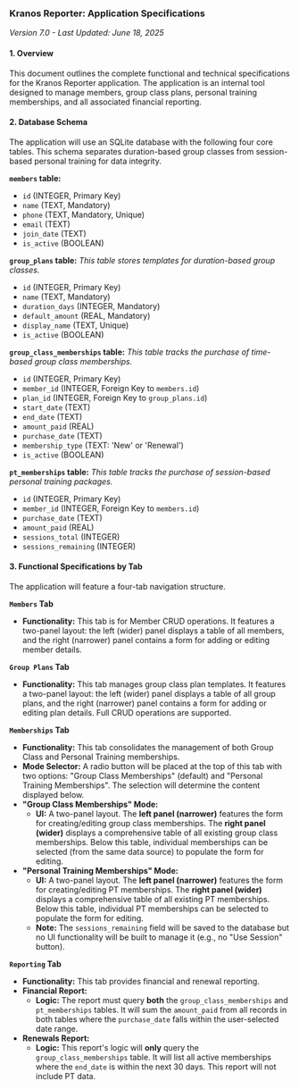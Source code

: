 ### Kranos Reporter: Application Specifications
*Version 7.0 - Last Updated: June 18, 2025*

#### 1. Overview
This document outlines the complete functional and technical specifications for the Kranos Reporter application. The application is an internal tool designed to manage members, group class plans, personal training memberships, and all associated financial reporting.

#### 2. Database Schema
The application will use an SQLite database with the following four core tables. This schema separates duration-based group classes from session-based personal training for data integrity.

**`members` table:**
* `id` (INTEGER, Primary Key)
* `name` (TEXT, Mandatory)
* `phone` (TEXT, Mandatory, Unique)
* `email` (TEXT)
* `join_date` (TEXT)
* `is_active` (BOOLEAN)

**`group_plans` table:**
*This table stores templates for duration-based group classes.*
* `id` (INTEGER, Primary Key)
* `name` (TEXT, Mandatory)
* `duration_days` (INTEGER, Mandatory)
* `default_amount` (REAL, Mandatory)
* `display_name` (TEXT, Unique)
* `is_active` (BOOLEAN)

**`group_class_memberships` table:**
*This table tracks the purchase of time-based group class memberships.*
* `id` (INTEGER, Primary Key)
* `member_id` (INTEGER, Foreign Key to `members.id`)
* `plan_id` (INTEGER, Foreign Key to `group_plans.id`)
* `start_date` (TEXT)
* `end_date` (TEXT)
* `amount_paid` (REAL)
* `purchase_date` (TEXT)
* `membership_type` (TEXT: 'New' or 'Renewal')
* `is_active` (BOOLEAN)

**`pt_memberships` table:**
*This table tracks the purchase of session-based personal training packages.*
* `id` (INTEGER, Primary Key)
* `member_id` (INTEGER, Foreign Key to `members.id`)
* `purchase_date` (TEXT)
* `amount_paid` (REAL)
* `sessions_total` (INTEGER)
* `sessions_remaining` (INTEGER)

#### 3. Functional Specifications by Tab

The application will feature a four-tab navigation structure.

**`Members` Tab**
* **Functionality:** This tab is for Member CRUD operations. It features a two-panel layout: the left (wider) panel displays a table of all members, and the right (narrower) panel contains a form for adding or editing member details.

**`Group Plans` Tab**
* **Functionality:** This tab manages group class plan templates. It features a two-panel layout: the left (wider) panel displays a table of all group plans, and the right (narrower) panel contains a form for adding or editing plan details. Full CRUD operations are supported.

**`Memberships` Tab**
* **Functionality:** This tab consolidates the management of both Group Class and Personal Training memberships.
* **Mode Selector:** A radio button will be placed at the top of this tab with two options: "Group Class Memberships" (default) and "Personal Training Memberships". The selection will determine the content displayed below.
* **"Group Class Memberships" Mode:**
    * **UI:** A two-panel layout. The **left panel (narrower)** features the form for creating/editing group class memberships. The **right panel (wider)** displays a comprehensive table of all existing group class memberships. Below this table, individual memberships can be selected (from the same data source) to populate the form for editing.
* **"Personal Training Memberships" Mode:**
    * **UI:** A two-panel layout. The **left panel (narrower)** features the form for creating/editing PT memberships. The **right panel (wider)** displays a comprehensive table of all existing PT memberships. Below this table, individual PT memberships can be selected to populate the form for editing.
    * **Note:** The `sessions_remaining` field will be saved to the database but no UI functionality will be built to manage it (e.g., no "Use Session" button).
    
**`Reporting` Tab**
* **Functionality:** This tab provides financial and renewal reporting.
* **Financial Report:**
    * **Logic:** The report must query **both** the `group_class_memberships` and `pt_memberships` tables. It will sum the `amount_paid` from all records in both tables where the `purchase_date` falls within the user-selected date range.
* **Renewals Report:**
    * **Logic:** This report's logic will **only** query the `group_class_memberships` table. It will list all active memberships where the `end_date` is within the next 30 days. This report will not include PT data.